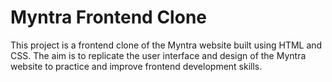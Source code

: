 # Myntra Frontend Clone

This project is a frontend clone of the Myntra website built using HTML and CSS. The aim is to replicate the user interface and design of the Myntra website to practice and improve frontend development skills.

